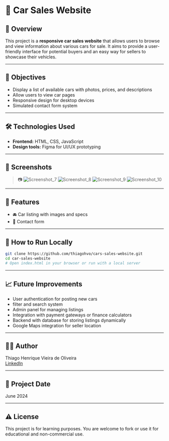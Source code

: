 # 🚗 Car Sales Website

## 📌 Overview

This project is a **responsive car sales website** that allows users to browse and view information about various cars for sale. It aims to provide a user-friendly interface for potential buyers and an easy way for sellers to showcase their vehicles.

---

## 🎯 Objectives

- Display a list of available cars with photos, prices, and descriptions  
- Allow users to view car pages  
- Responsive design for desktop devices  
- Simulated contact form system  

---

## 🛠️ Technologies Used

- **Frontend:** HTML, CSS, JavaScript  
- **Design tools:** Figma for UI/UX prototyping  
---

## 📸 Screenshots

> 📷  ![Screenshot_7](https://github.com/user-attachments/assets/33f3e1ec-029e-4d42-9301-61dbefe352f9)  ![Screenshot_8](https://github.com/user-attachments/assets/37aec797-93a5-49fa-a2b5-0a2c8e3bbf43) ![Screenshot_9](https://github.com/user-attachments/assets/cdc8dfa5-fc88-4bcf-87f2-990b3758fcb5) ![Screenshot_10](https://github.com/user-attachments/assets/eb466306-8e0f-483f-8e98-7e2fef7d2e87)


---

## 🧪 Features

- 🚘 Car listing with images and specs  
- 📨 Contact form  

---

## 🚀 How to Run Locally

```bash
git clone https://github.com/thiagohvo/cars-sales-website.git
cd car-sales-website
# Open index.html in your browser or run with a local server
```

---

## 📈 Future Improvements

- User authentication for posting new cars
- filter and search system 
- Admin panel for managing listings  
- Integration with payment gateways or finance calculators  
- Backend with database for storing listings dynamically  
- Google Maps integration for seller location  

---

## 👨‍💻 Author

Thiago Henrique Vieira de Oliveira  
[LinkedIn](https://www.linkedin.com/in/thiagohvo/)  

---

## 📅 Project Date

June 2024

---

## ⚠️ License

This project is for learning purposes. You are welcome to fork or use it for educational and non-commercial use.
